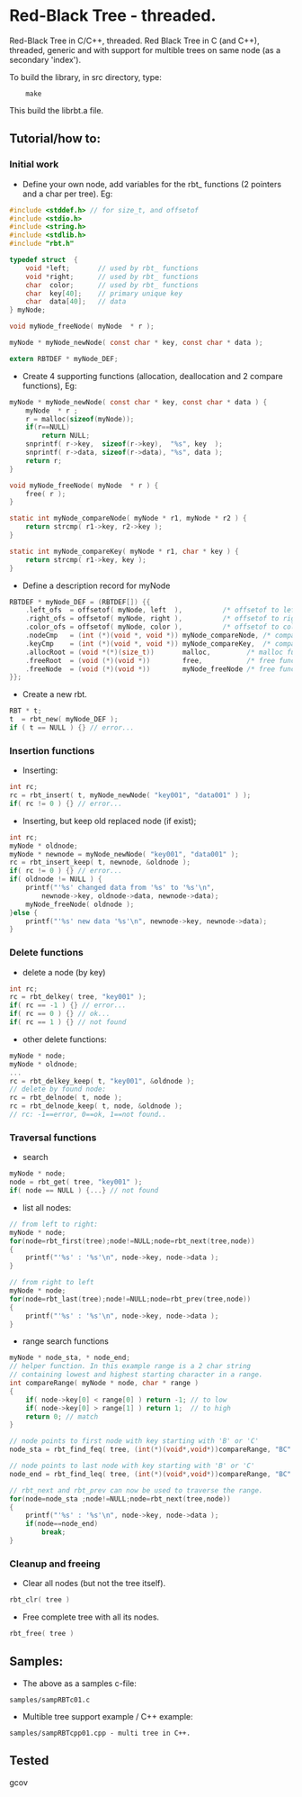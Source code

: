 # Red-Black Tree - threaded.
Red-Black Tree in C/C++, threaded.
Red Black Tree in C \(and C++), threaded, generic and with support 
for multible trees on same node \(as a secondary 'index').

To build the library, in src directory, type:
```
    make
```
This build the librbt.a file.

## Tutorial/how to:

### Initial work

* Define your own node, add variables for the rbt_ functions \(2 pointers and a char per tree). Eg:
```c
#include <stddef.h> // for size_t, and offsetof
#include <stdio.h>
#include <string.h>
#include <stdlib.h>
#include "rbt.h"

typedef struct  {
    void *left;       // used by rbt_ functions
    void *right;      // used by rbt_ functions
    char  color;      // used by rbt_ functions
    char  key[40];    // primary unique key
    char  data[40];   // data
} myNode;

void myNode_freeNode( myNode  * r );

myNode * myNode_newNode( const char * key, const char * data );

extern RBTDEF * myNode_DEF;
```

* Create 4 supporting functions (allocation, deallocation and 2 compare functions), Eg:

```c
myNode * myNode_newNode( const char * key, const char * data ) {
    myNode  * r ;
    r = malloc(sizeof(myNode));
    if(r==NULL)
        return NULL;
    snprintf( r->key,  sizeof(r->key),  "%s", key  );
    snprintf( r->data, sizeof(r->data), "%s", data );
    return r;
}

void myNode_freeNode( myNode  * r ) {
    free( r );
}

static int myNode_compareNode( myNode * r1, myNode * r2 ) {
    return strcmp( r1->key, r2->key );
}

static int myNode_compareKey( myNode * r1, char * key ) {
    return strcmp( r1->key, key );
}
```

* Define a description record for myNode

```c
RBTDEF * myNode_DEF = (RBTDEF[]) {{
    .left_ofs  = offsetof( myNode, left  ),          /* offsetof to left child */
    .right_ofs = offsetof( myNode, right ),          /* offsetof to right child */
    .color_ofs = offsetof( myNode, color ),          /* offsetof to color attribute (char) */
    .nodeCmp   = (int (*)(void *, void *)) myNode_compareNode, /* compare function for nodes */
    .keyCmp    = (int (*)(void *, void *)) myNode_compareKey,  /* compare function for key */
    .allocRoot = (void *(*)(size_t))       malloc,         /* malloc function for root data */
    .freeRoot  = (void (*)(void *))        free,           /* free function for root data */
    .freeNode  = (void (*)(void *))        myNode_freeNode /* free function for node */
}};
```

* Create a new rbt.

```c
RBT * t;
t  = rbt_new( myNode_DEF ); 
if ( t == NULL ) {} // error...
```

### Insertion functions

* Inserting:

```c
int rc;
rc = rbt_insert( t, myNode_newNode( "key001", "data001" ) );
if( rc != 0 ) {} // error...
```

* Inserting, but keep old replaced node (if exist);

```c
int rc;
myNode * oldnode;
myNode * newnode = myNode_newNode( "key001", "data001" );
rc = rbt_insert_keep( t, newnode, &oldnode );
if( rc != 0 ) {} // error...
if( oldnode != NULL ) {
    printf("'%s' changed data from '%s' to '%s'\n",
        newnode->key, oldnode->data, newnode->data);
    myNode_freeNode( oldnode ); 
}else {
    printf("'%s' new data '%s'\n", newnode->key, newnode->data);
}
```

### Delete functions

* delete a node \(by key)

```c
int rc;
rc = rbt_delkey( tree, "key001" );
if( rc == -1 ) {} // error...
if( rc == 0 ) {} // ok...
if( rc == 1 ) {} // not found
```

* other delete functions:

```c
myNode * node;
myNode * oldnode;
...
rc = rbt_delkey_keep( t, "key001", &oldnode );
// delete by found node:
rc = rbt_delnode( t, node );
rc = rbt_delnode_keep( t, node, &oldnode );
// rc: -1==error, 0==ok, 1==not found..
```

### Traversal functions

* search

```c
myNode * node;
node = rbt_get( tree, "key001" );
if( node == NULL ) {...} // not found
```

* list all nodes:

```c
// from left to right:
myNode * node;
for(node=rbt_first(tree);node!=NULL;node=rbt_next(tree,node))
{
    printf("'%s' : '%s'\n", node->key, node->data );
}

// from right to left 
myNode * node;
for(node=rbt_last(tree);node!=NULL;node=rbt_prev(tree,node))
{
    printf("'%s' : '%s'\n", node->key, node->data );
}
```

* range search functions

```c
myNode * node_sta, * node_end;
// helper function. In this example range is a 2 char string 
// containing lowest and highest starting character in a range.
int compareRange( myNode * node, char * range )
{
    if( node->key[0] < range[0] ) return -1; // to low
    if( node->key[0] > range[1] ) return 1;  // to high
    return 0; // match
}

// node points to first node with key starting with 'B' or 'C'
node_sta = rbt_find_feq( tree, (int(*)(void*,void*))compareRange, "BC" );

// node points to last node with key starting with 'B' or 'C'
node_end = rbt_find_leq( tree, (int(*)(void*,void*))compareRange, "BC" );

// rbt_next and rbt_prev can now be used to traverse the range.
for(node=node_sta ;node!=NULL;node=rbt_next(tree,node))
{
    printf("'%s' : '%s'\n", node->key, node->data );
    if(node==node_end) 
        break;
}
```

### Cleanup and freeing

* Clear all nodes \(but not the tree itself).
```c
rbt_clr( tree )
```

* Free complete tree with all its nodes.
```c
rbt_free( tree )
```

## Samples:

* The above as a samples c-file:
```
samples/sampRBTc01.c
```

* Multible tree support example / C++ example:
```
samples/sampRBTcpp01.cpp - multi tree in C++. 
```

## Tested
   gcov
